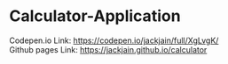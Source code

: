 # Calculator-Application
 Codepen.io Link: https://codepen.io/jackjain/full/XgLvgK/  
 Github pages Link: https://jackjain.github.io/calculator  
